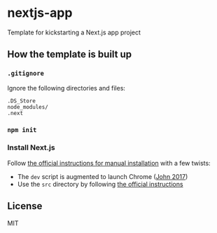 # nextjs-app
Template for kickstarting a Next.js app project

## How the template is built up

### `.gitignore`

Ignore the following directories and files:
```
.DS_Store
node_modules/
.next
```

### `npm init`

### Install Next.js

Follow [the official instructions for manual installation](https://nextjs.org/docs/getting-started/installation#manual-installation) with a few twists:

- The `dev` script is augmented to launch Chrome ([John 2017](https://stackoverflow.com/a/41956095))
- Use the `src` directory by following [the official instructions](https://nextjs.org/docs/app/building-your-application/configuring/src-directory)

## License

MIT



